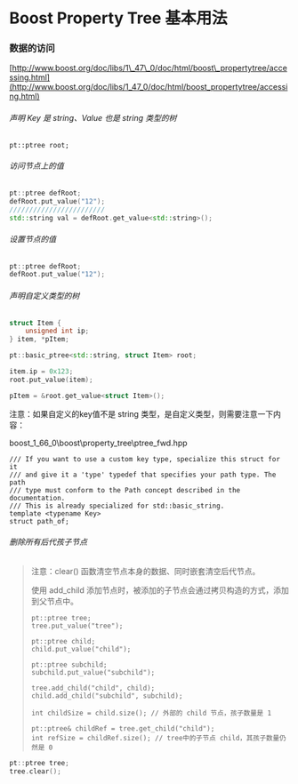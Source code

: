 # Boost Property Tree 基本用法

### 数据的访问

[http://www.boost.org/doc/libs/1\_47\_0/doc/html/boost\_propertytree/accessing.html](http://www.boost.org/doc/libs/1_47_0/doc/html/boost_propertytree/accessing.html)

###### 声明 Key 是 string、Value 也是 string 类型的树

```
pt::ptree root;
```

###### 访问节点上的值

```cpp
pt::ptree defRoot;
defRoot.put_value("12");
////////////////////////
std::string val = defRoot.get_value<std::string>();
```

###### 设置节点的值

```cpp
pt::ptree defRoot;
defRoot.put_value("12");
```

###### 声明自定义类型的树

```cpp
struct Item {
    unsigned int ip;
} item, *pItem;

pt::basic_ptree<std::string, struct Item> root;

item.ip = 0x123;
root.put_value(item);

pItem = &root.get_value<struct Item>();
```

注意：如果自定义的key值不是 string 类型，是自定义类型，则需要注意一下内容：

boost\_1\_66\_0\boost\property\_tree\ptree\_fwd.hpp

```
/// If you want to use a custom key type, specialize this struct for it
/// and give it a 'type' typedef that specifies your path type. The path
/// type must conform to the Path concept described in the documentation.
/// This is already specialized for std::basic_string.
template <typename Key>
struct path_of;
```

###### 删除所有后代孩子节点

> 注意：clear\(\) 函数清空节点本身的数据、同时嵌套清空后代节点。
>
> 使用 add\_child 添加节点时，被添加的子节点会通过拷贝构造的方式，添加到父节点中。
>
> ```
> pt::ptree tree;
> tree.put_value("tree");
>
> pt::ptree child;
> child.put_value("child");
>
> pt::ptree subchild;
> subchild.put_value("subchild");
>
> tree.add_child("child", child);
> child.add_child("subchild", subchild);
>
> int childSize = child.size(); // 外部的 child 节点，孩子数量是 1
>
> pt::ptree& childRef = tree.get_child("child");
> int refSize = childRef.size(); // tree中的子节点 child，其孩子数量仍然是 0
> ```

```cpp
pt::ptree tree;
tree.clear();
```



